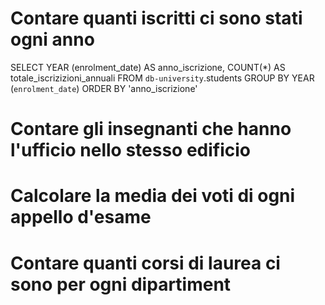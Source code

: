 # Contare quanti iscritti ci sono stati ogni anno
SELECT YEAR (enrolment_date) AS anno_iscrizione, COUNT(*)
 AS totale_iscrizizioni_annuali
 FROM `db-university`.students
GROUP BY YEAR (`enrolment_date`) 
ORDER BY 'anno_iscrizione'

 # Contare gli insegnanti che hanno l'ufficio nello stesso edificio


 # Calcolare la media dei voti di ogni appello d'esame


 # Contare quanti corsi di laurea ci sono per ogni dipartiment